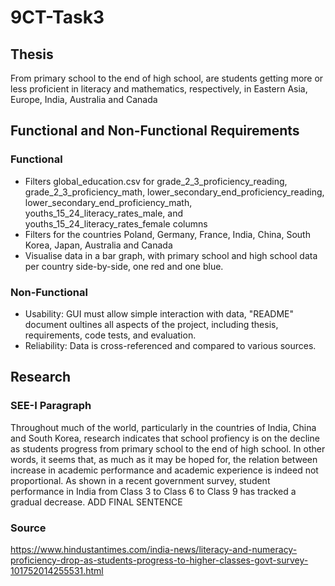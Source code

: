 # 9CT-Task3
## Thesis
From primary school to the end of high school, are students getting more or less proficient in literacy and mathematics, respectively, in Eastern Asia, Europe, India, Australia and Canada
## Functional and Non-Functional Requirements
### Functional
- Filters global_education.csv for grade_2_3_proficiency_reading, grade_2_3_proficiency_math, lower_secondary_end_proficiency_reading, lower_secondary_end_proficiency_math, youths_15_24_literacy_rates_male, and youths_15_24_literacy_rates_female columns
- Filters for the countries Poland, Germany, France, India, China, South Korea, Japan, Australia and Canada
- Visualise data in a bar graph, with primary school and high school data per country side-by-side, one red and one blue.
### Non-Functional
- Usability: GUI must allow simple interaction with data, "README" document oultines all aspects of the project, including thesis, requirements, code tests, and evaluation.
- Reliability: Data is cross-referenced and compared to various sources.
## Research
### SEE-I Paragraph
Throughout much of the world, particularly in the countries of India, China and South Korea, research indicates that school profiency is on the decline as students progress from primary school to the end of high school. In other words, it seems that, as much as it may be hoped for, the relation between increase in academic performance and academic experience is indeed not proportional. As shown in a recent government survey, student performance in India from Class 3 to Class 6 to Class 9 has tracked a gradual decrease.
ADD FINAL SENTENCE
### Source
https://www.hindustantimes.com/india-news/literacy-and-numeracy-proficiency-drop-as-students-progress-to-higher-classes-govt-survey-101752014255531.html 
